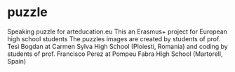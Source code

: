 # puzzle
Speaking puzzle for arteducation.eu
This an Erasmus+ project for European high school students
The puzzles images are created by students of prof. Tesi Bogdan at Carmen Sylva High School (Ploiesti, Romania) 
and coding by students of prof. Francisco Perez at Pompeu Fabra High School (Martorell, Spain) 
